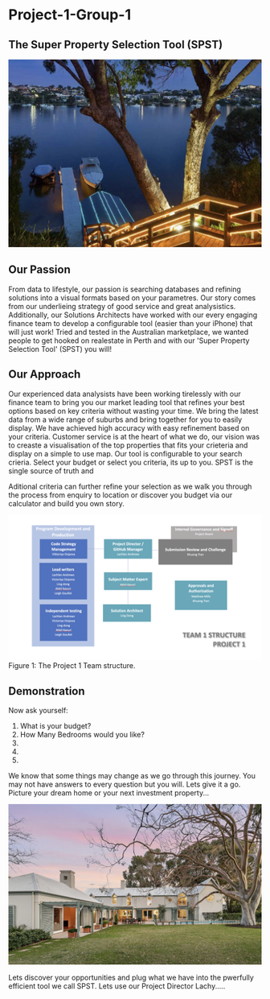 # Project-1-Group-1
## The Super Property Selection Tool   (SPST) 

![Perth_waterfront](/Perth_waterfront.png)

## Our Passion
From data to lifestyle, our passion is searching databases and refining solutions into a visual formats based on your parametres. Our story comes from our underlieing strategy of good service and great analysistics. Additionally, our Solutions Architects have worked with our every engaging finance team to develop a configurable tool (easier than your iPhone) that will just work! Tried and tested in the Australian marketplace, we wanted people to get hooked on realestate in Perth and with our 'Super Property Selection Tool' (SPST) you will! 

## Our Approach
Our experienced data analysists have been working tirelessly with our finance team to bring you our market leading tool that refines your best options based on key criteria without wasting your time. We bring the latest data from a wide range of suburbs and bring together for you to easily display. We have achieved high accuracy with easy refinement based on your criteria. 
Customer service is at the heart of what we do, our vision was to creaste a visualisation of the top properties that fits your crieteria and display on a simple to use map. Our tool is configurable to your search crieria. Select your budget or select you criteria, its up to you. SPST is the single source of truth and 

Aditional criteria can further refine your selection as we walk you through the process from enquiry to location or discover you budget via our calculator and build you own story.



![TeamStructure](/TEAM_1.png)
Figure 1: The Project 1 Team structure.

## Demonstration 

Now ask yourself:
1.  What is your budget?
2.  How Many Bedrooms would you like?
3.  
4.  
5.  

We know that some things may change as we go through this journey. You may not have answers to every question but you will. Lets give it a go. Picture your dream home or your next investment property...

![Perth_1](/Perth_1.png)


Lets discover your opportunities and plug what we have into the pwerfully efficient tool we call SPST.
Lets use our Project Director Lachy.....